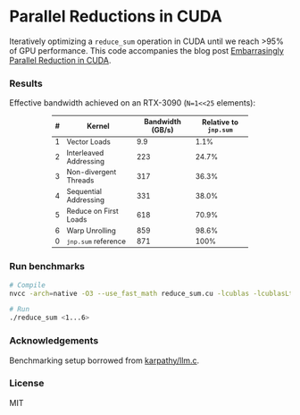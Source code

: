 # Parallel Reductions in CUDA

Iteratively optimizing a `reduce_sum` operation in CUDA until we reach >95% of GPU performance. This code accompanies the blog post [Embarrasingly Parallel Reduction in CUDA](https://masterskepticista.github.io/posts/2025/02/reducesum/).

### Results

Effective bandwidth achieved on an RTX-3090 (`N=1<<25` elements):

<div style="width: 70%; margin: auto; align: left">
  <table style="font-size: 0.9em;">
    <thead>
      <tr>
        <th>#</th>
        <th>Kernel</th>
        <th>Bandwidth (GB/s)</th>
        <th>Relative to <code>jnp.sum</code></th>
      </tr>
    </thead>
    <tbody>
      <tr>
        <td>1</td>
        <td>Vector Loads</td>
        <td>9.9</td>
        <td>1.1%</td>
      </tr>
      <tr>
        <td>2</td>
        <td>Interleaved Addressing</td>
        <td>223</td>
        <td>24.7%</td>
      </tr>
      <tr>
        <td>3</td>
        <td>Non-divergent Threads</td>
        <td>317</td>
        <td>36.3%</td>
      </tr>
      <tr>
        <td>4</td>
        <td>Sequential Addressing</td>
        <td>331</td>
        <td>38.0%</td>
      </tr>
      <tr>
        <td>5</td>
        <td>Reduce on First Loads</td>
        <td>618</td>
        <td>70.9%</td>
      </tr>
      <tr>
        <td>6</td>
        <td>Warp Unrolling</td>
        <td>859</td>
        <td>98.6%</td>
      </tr>
      <tr>
        <td>0</td>
        <td><code>jnp.sum</code> reference</td>
        <td>871</td>
        <td>100%</td>
      </tr>
    </tbody>
  </table>
</div>

### Run benchmarks

```bash
# Compile
nvcc -arch=native -O3 --use_fast_math reduce_sum.cu -lcublas -lcublasLt -o ./reduce_sum 

# Run
./reduce_sum <1...6>
```

### Acknowledgements
Benchmarking setup borrowed from [karpathy/llm.c](https://github.com/karpathy/llm.c/).


### License
MIT
